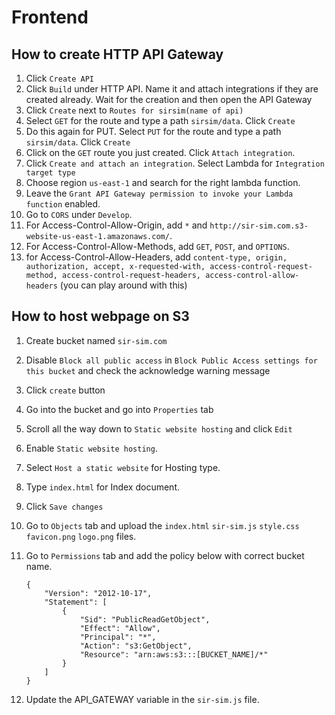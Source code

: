 # Frontend

## How to create HTTP API Gateway

1. Click `Create API`
2. Click `Build` under HTTP API. Name it and attach integrations if they are created already. Wait for the creation and then open the API Gateway
3. Click `Create` next to `Routes for sirsim(name of api)`
4. Select `GET` for the route and type a path `sirsim/data`. Click `Create`
5. Do this again for PUT. Select `PUT` for the route and type a path `sirsim/data`. Click `Create`
6. Click on the `GET` route you just created. Click `Attach integration`.
7. Click `Create and attach an integration`. Select Lambda for `Integration target type`
8. Choose region `us-east-1` and search for the right lambda function.
9. Leave the `Grant API Gateway permission to invoke your Lambda function` enabled.
10. Go to `CORS` under `Develop`.
11. For Access-Control-Allow-Origin, add `*` and `http://sir-sim.com.s3-website-us-east-1.amazonaws.com/`.
12. For Access-Control-Allow-Methods, add `GET`, `POST`, and `OPTIONS`.
13. for Access-Control-Allow-Headers, add `content-type, origin, authorization, accept, x-requested-with, access-control-request-method, access-control-request-headers, access-control-allow-headers` (you can play around with this)

## How to host webpage on S3

1.  Create bucket named `sir-sim.com`
2.  Disable `Block all public access` in `Block Public Access settings for this bucket` and check the acknowledge warning message
3.  Click `create` button
4.  Go into the bucket and go into `Properties` tab
5.  Scroll all the way down to `Static website hosting` and click `Edit`
6.  Enable `Static website hosting`.
7.  Select `Host a static website` for Hosting type.
8.  Type `index.html` for Index document.
9.  Click `Save changes`
10. Go to `Objects` tab and upload the `index.html` `sir-sim.js` `style.css` `favicon.png` `logo.png` files.
11. Go to `Permissions` tab and add the policy below with correct bucket name.

    ```
    {
        "Version": "2012-10-17",
        "Statement": [
            {
                "Sid": "PublicReadGetObject",
                "Effect": "Allow",
                "Principal": "*",
                "Action": "s3:GetObject",
                "Resource": "arn:aws:s3:::[BUCKET_NAME]/*"
            }
        ]
    }
    ```

12. Update the API_GATEWAY variable in the `sir-sim.js` file.

